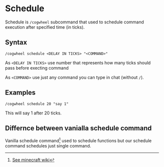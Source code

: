 <fromDevsToDevs></fromDevsToDevs>

# Schedule

Schedule is `/cogwheel` subcommand that used to schedule command execution after specified time (in ticks).

## Syntax

```
/cogwheel schedule <DELAY IN TICKS> "<COMMAND>"
```

As `<DELAY IN TICKS>` use number that represents how many ticks should pass before execting command

As `<COMMAND>` use just any command you can type in chat (without `/`).

## Examples

```
/cogwheel schedule 20 "say 1"
```

This will say 1 after 20 ticks.

## Differnce between vanialla schedule command

Vanilla schedule command[^sch] used to schedule functions but our schedule command schedules just single command.

[^sch]: [See minecraft wiki](https://minecraft.wiki/w/Commands/schedule)
